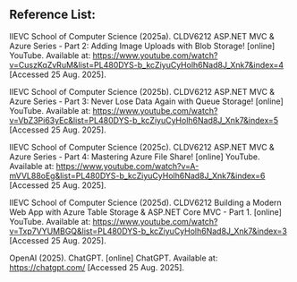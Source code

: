 Reference List: 
--------------------------------------------------------------------------------------------------------------------------------------------------------------------------------------------------------------------------

IIEVC School of Computer Science (2025a). CLDV6212 ASP.NET MVC & Azure Series - Part 2: Adding Image Uploads with Blob Storage! [online] YouTube. Available at: https://www.youtube.com/watch?v=CuszKqZvRuM&list=PL480DYS-b_kcZiyuCyHolh6Nad8J_Xnk7&index=4 [Accessed 25 Aug. 2025]. 

IIEVC School of Computer Science (2025b). CLDV6212 ASP.NET MVC & Azure Series - Part 3: Never Lose Data Again with Queue Storage! [online] YouTube. Available at: https://www.youtube.com/watch?v=VbZ3Pi63yEc&list=PL480DYS-b_kcZiyuCyHolh6Nad8J_Xnk7&index=5 [Accessed 25 Aug. 2025].  

IIEVC School of Computer Science (2025c). CLDV6212 ASP.NET MVC & Azure Series - Part 4: Mastering Azure File Share! [online] YouTube. Available at: https://www.youtube.com/watch?v=A-mVVL88oEg&list=PL480DYS-b_kcZiyuCyHolh6Nad8J_Xnk7&index=6 [Accessed 25 Aug. 2025].  

IIEVC School of Computer Science (2025d). CLDV6212 Building a Modern Web App with Azure Table Storage & ASP.NET Core MVC - Part 1. [online] YouTube. Available at: https://www.youtube.com/watch?v=Txp7VYUMBGQ&list=PL480DYS-b_kcZiyuCyHolh6Nad8J_Xnk7&index=3 [Accessed 25 Aug. 2025]. 

OpenAI (2025). ChatGPT. [online] ChatGPT. Available at: https://chatgpt.com/ [Accessed 25 Aug. 2025]. 
